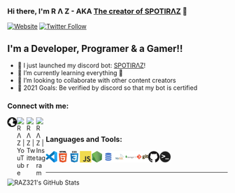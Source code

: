 <!--
**RAZ321/RAZ321** is a ✨ _special_ ✨ repository because its `README.md` (this file) appears on your GitHub profile.
-->

### Hi there, I'm R Λ Z - AKA [The creator of SPOTIRΛZ][website] 👋 

[![Website](https://img.shields.io/website?label=spotiraze.xyz&style=for-the-badge&url=https%3A%2F%2Fspotiraze.xyz)](https://spotiraze.xyz)
[![Twitter Follow](https://img.shields.io/twitter/follow/R_A_Z_01?color=1DA1F2&logo=twitter&style=for-the-badge)](https://twitter.com/r_a_z_01)

## I'm a Developer, Programer & a Gamer!!

- 🔭 I just launched my discord bot: [SPOTIRΛZ][website]!
- 🌱 I’m currently learning everything 🤣
- 👯 I’m looking to collaborate with other content creators
- 🥅 2021 Goals: Be verified by discord so that my bot is certified

### Connect with me:

[<img align="left" alt="spotiraze.xyz" width="22px" src="https://raw.githubusercontent.com/iconic/open-iconic/master/svg/globe.svg" />][website]
[<img align="left" alt="R Λ Z | YouTube" width="22px" src="https://cdn.jsdelivr.net/npm/simple-icons@v3/icons/youtube.svg" />][youtube]
[<img align="left" alt="R Λ Z | Twitter" width="22px" src="https://cdn.jsdelivr.net/npm/simple-icons@v3/icons/twitter.svg" />][twitter]
[<img align="left" alt="R Λ Z | Instagram" width="22px" src="https://cdn.jsdelivr.net/npm/simple-icons@v3/icons/instagram.svg" />][instagram]

<br />

### Languages and Tools:

[<img align="left" alt="Visual Studio Code" width="26px" src="https://raw.githubusercontent.com/github/explore/80688e429a7d4ef2fca1e82350fe8e3517d3494d/topics/visual-studio-code/visual-studio-code.png" />][webdevplaylist]
[<img align="left" alt="HTML5" width="26px" src="https://raw.githubusercontent.com/github/explore/80688e429a7d4ef2fca1e82350fe8e3517d3494d/topics/html/html.png" />][webdevplaylist]
[<img align="left" alt="CSS3" width="26px" src="https://raw.githubusercontent.com/github/explore/80688e429a7d4ef2fca1e82350fe8e3517d3494d/topics/css/css.png" />][cssplaylist]
[<img align="left" alt="JavaScript" width="26px" src="https://raw.githubusercontent.com/github/explore/80688e429a7d4ef2fca1e82350fe8e3517d3494d/topics/javascript/javascript.png" />][jsplaylist]
[<img align="left" alt="Node.js" width="26px" src="https://raw.githubusercontent.com/github/explore/80688e429a7d4ef2fca1e82350fe8e3517d3494d/topics/nodejs/nodejs.png" />][webdevplaylist]
[<img align="left" alt="SQL" width="26px" src="https://raw.githubusercontent.com/github/explore/80688e429a7d4ef2fca1e82350fe8e3517d3494d/topics/sql/sql.png" />][webdevplaylist]
[<img align="left" alt="MySQL" width="26px" src="https://raw.githubusercontent.com/github/explore/80688e429a7d4ef2fca1e82350fe8e3517d3494d/topics/mysql/mysql.png" />][webdevplaylist]
[<img align="left" alt="MongoDB" width="26px" src="https://raw.githubusercontent.com/github/explore/80688e429a7d4ef2fca1e82350fe8e3517d3494d/topics/mongodb/mongodb.png" />][webdevplaylist]
[<img align="left" alt="Git" width="26px" src="https://raw.githubusercontent.com/github/explore/80688e429a7d4ef2fca1e82350fe8e3517d3494d/topics/git/git.png" />][webdevplaylist]
[<img align="left" alt="GitHub" width="26px" src="https://raw.githubusercontent.com/github/explore/78df643247d429f6cc873026c0622819ad797942/topics/github/github.png" />][webdevplaylist]
[<img align="left" alt="Terminal" width="26px" src="https://raw.githubusercontent.com/github/explore/80688e429a7d4ef2fca1e82350fe8e3517d3494d/topics/terminal/terminal.png" />][webdevplaylist]

<br />
<br />

---

  <img align="left" alt="RAZ321's GitHub Stats" src="https://github-readme-stats.vercel.app/api?username=RAZ321&show_icons=true&hide_border=true" />


[website]: https://spotiraze.xyz
[twitter]: https://twitter.com/r_a_z_01
[youtube]: https://youtube.com/channel/UChsxfMaiYMgRdWUZYd4neUQ
[instagram]: https://www.instagram.com/anto.bb77/?utm_medium=copy_link
[webdevplaylist]: https://www.youtube.com/
[jsplaylist]: https://www.youtube.com/
[cssplaylist]: https://www.youtube.com/
[reactplaylist]: https://www.youtube.com/
